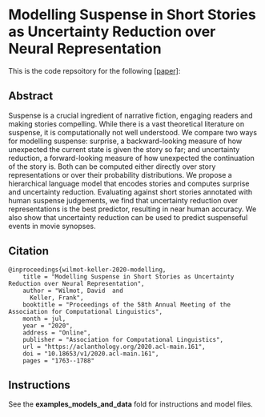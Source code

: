 # Modelling Suspense in Short Stories as Uncertainty Reduction over Neural Representation

This is the code repsoitory for the following [[paper]](https://aclanthology.org/2020.acl-main.161/):

## Abstract

Suspense is a crucial ingredient of narrative fiction, engaging readers and making stories compelling. While there is a vast theoretical literature on suspense, it is computationally not well understood. We compare two ways for modelling suspense: surprise, a backward-looking measure of how unexpected the current state is given the story so far; and uncertainty reduction, a forward-looking measure of how unexpected the continuation of the story is. Both can be computed either directly over story representations or over their probability distributions. We propose a hierarchical language model that encodes stories and computes surprise and uncertainty reduction. Evaluating against short stories annotated with human suspense judgements, we find that uncertainty reduction over representations is the best predictor, resulting in near human accuracy. We also show that uncertainty reduction can be used to predict suspenseful events in movie synopses.

## Citation

```
@inproceedings{wilmot-keller-2020-modelling,
    title = "Modelling Suspense in Short Stories as Uncertainty Reduction over Neural Representation",
    author = "Wilmot, David  and
      Keller, Frank",
    booktitle = "Proceedings of the 58th Annual Meeting of the Association for Computational Linguistics",
    month = jul,
    year = "2020",
    address = "Online",
    publisher = "Association for Computational Linguistics",
    url = "https://aclanthology.org/2020.acl-main.161",
    doi = "10.18653/v1/2020.acl-main.161",
    pages = "1763--1788"
```

## Instructions

See the **examples_models_and_data** fold for instructions and model files.
